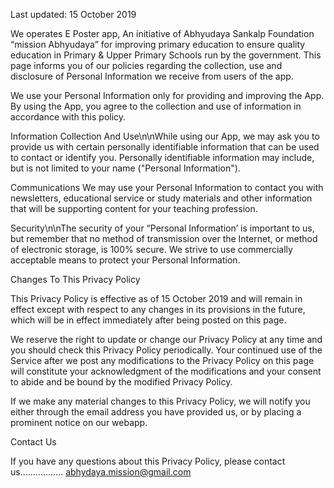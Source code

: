 Last updated: 15 October 2019

We operates E Poster app, An initiative of Abhyudaya Sankalp Foundation “mission Abhyudaya” for improving primary education to ensure quality education in Primary & Upper Primary Schools run by the government. This page informs you of our policies regarding the collection, use and disclosure of Personal Information we receive from users of the app.

We use your Personal Information only for providing and improving the App. By using the App, you agree to the collection and use of information in accordance with this policy.

Information Collection And Use\n\nWhile using our App, we may ask you to provide us with certain personally identifiable information that can be used to contact or identify you. Personally identifiable information may include, but is not limited to your name (\"Personal Information\"). 

Communications
We may use your Personal Information to contact you with newsletters, educational service or study materials and other information that will be supporting content for your teaching profession. 


Security\n\nThe security of your “Personal Information’ is important to us, but remember that no method of transmission over the Internet, or method of electronic storage, is 100% secure. We strive to use commercially acceptable means to protect your Personal Information.

Changes To This Privacy Policy

This Privacy Policy is effective as of 15 October 2019 and will remain in effect except with respect to any changes in its provisions in the future, which will be in effect immediately after being posted on this page.


We reserve the right to update or change our Privacy Policy at any time and you should check this Privacy Policy periodically. Your continued use of the Service after we post any modifications to the Privacy Policy on this page will constitute your acknowledgment of the modifications and your consent to abide and be bound by the modified Privacy Policy.

If we make any material changes to this Privacy Policy, we will notify you either through the email address you have provided us, or by placing a prominent notice on our webapp.


Contact Us

If you have any questions about this Privacy Policy, 
please contact us.................
abhydaya.mission@gmail.com

